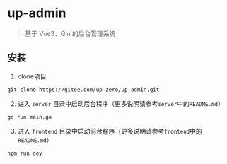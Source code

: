 # up-admin

> 基于 Vue3、Gin 的后台管理系统

## 安装

1. clone项目

```shell
git clone https://gitee.com/up-zero/up-admin.git
```

2. 进入 `server` 目录中启动后台程序（更多说明请参考`server`中的`README.md`）

```shell
go run main.go
```

3. 进入 `frontend` 目录中启动前台程序（更多说明请参考`frontend`中的`README.md`）

```shell
npm run dev
```

